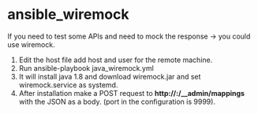# ansible_wiremock

If you need to test some APIs and need to mock the response -> you could use wiremock.

1. Edit the host file add host and user for the remote machine.
2. Run ansible-playbook java_wiremock.yml
3. It will install java 1.8 and download wiremock.jar and set wiremock.service as systemd.
4. After installation make a POST request to **http://<host>:<port>/__admin/mappings** with the JSON as a body. (port in the configuration is 9999).
